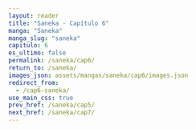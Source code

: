 ```yaml
---
layout: reader
title: "Saneka - Capítulo 6"
manga: "Saneka"
manga_slug: "saneka"
capitulo: 6
es_ultimo: false
permalink: /saneka/cap6/
return_to: /saneka/
images_json: assets/mangas/saneka/cap6/images.json
redirect_from:
  - /cap6-saneka/
use_main_css: true
prev_href: /saneka/cap5/
next_href: /saneka/cap7/
---
```

